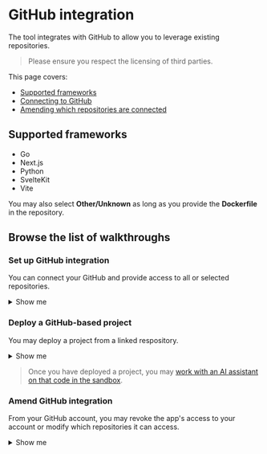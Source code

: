 # GitHub integration

The tool integrates with GitHub to allow you to leverage existing repositories.

> Please ensure you respect the licensing of third parties.

This page covers: 

- [Supported frameworks](#supported-frameworks) 
- [Connecting to GitHub](#set-up-github-integration)
- [Amending which repositories are connected](#amend-github-integration)

## Supported frameworks

- Go
- Next.js
- Python
- SvelteKit
- Vite

You may also select **Other/Unknown** as long as you provide the **Dockerfile** in the repository.

## Browse the list of walkthroughs

### Set up GitHub integration

You can connect your GitHub and provide access to all or selected repositories.

<details>
  <summary>Show me</summary>

1. Logged into the app, click on **New Project**.
2. Click on **Import Github Repository**.
3. Decide between **All repositories** and **Only select repositories**.
4. If selecting, choose the relevant repos (you can always configure the access from GitHub again later).
5. Click on **Install**.
6. Verify according to your GitHub verification method.

> You may need to re-login if this issue was not fixed yet!

![](../../Static/Gifs/autogen-all-repos-connect.gif)

</details>

### Deploy a GitHub-based project

You may deploy a project from a linked respository.

<details>
  <summary>Show me</summary>

1. Logged into the app, click on **New Project**.
2. Choose the relevant repo.
3. Click on **Install**.

> You may need to re-login if this issue was not fixed yet!

![](../../Static/Gifs/autogen-all-repos-connect.gif)

</details>

> Once you have deployed a project, you may [work with an AI assistant on that code in the sandbox](../Sandbox/sandbox-support.md#get-started-with-the-ai-coding-agent).

<!-- todo -->

### Amend GitHub integration

From your GitHub account, you may revoke the app's access to your account or modify which repositories it can access.

<details>
  <summary>Show me</summary>

1. Logged into your GitHub > Your profile pic > Settings → [Integrations] Applications.
2. Select the tab **Installed GitHub Apps** > NodeOps Build0 > click Configure
3. You may:
- Suspend your installation: click **Suspend**
- Uninstall the app: click **Uninstall**
- Curate the repository access list

![Uninstall app](./Static/Gifs/disconnect-autogen-app.gif)

</details>


